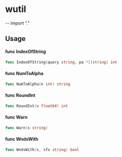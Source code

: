 # wutil
--
    import "."


## Usage

#### func  IndexOfString

```go
func IndexOfString(query string, pa *[]string) int
```

#### func  NumToAlpha

```go
func NumToAlpha(n int) string
```

#### func  RoundInt

```go
func RoundInt(v float64) int
```

#### func  Warn

```go
func Warn(s string)
```

#### func  WndsWith

```go
func WndsWith(s, sfx string) bool
```
